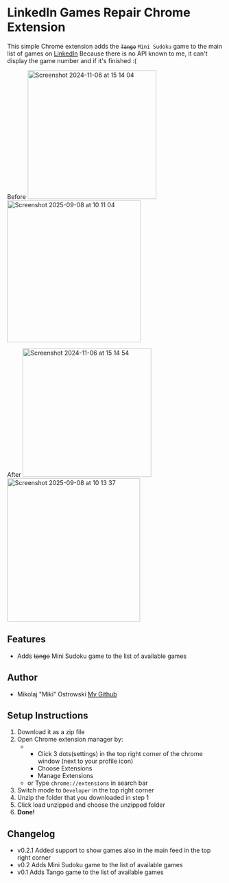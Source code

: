# LinkedIn Games Repair Chrome Extension
This simple Chrome extension adds the ~~`Tango`~~ `Mini Sudoku` game to the main list of games on [LinkedIn](linkedin.com/games)
Because there is no API known to me, it can't display the game number and if it's finished :(

[//]: <> (> [!IMPORTANT])
[//]: <> (> As of 07.11.2024 LinkedIn started showing the Tango by default, thus this extension is obsolete.)



Before
<img width="300" alt="Screenshot 2024-11-06 at 15 14 04" src="https://github.com/user-attachments/assets/180ad7ee-e13f-41ed-8e00-a4895094dd93">
<img width="311" height="331" alt="Screenshot 2025-09-08 at 10 11 04" src="https://github.com/user-attachments/assets/25b92d31-decc-43ea-b870-b28f1aea1690" />

After
<img width="300" alt="Screenshot 2024-11-06 at 15 14 54" src="https://github.com/user-attachments/assets/2f193f2f-894b-45cb-b1e1-063fbd246c23">
<img width="310" height="334" alt="Screenshot 2025-09-08 at 10 13 37" src="https://github.com/user-attachments/assets/97eabac4-ca04-4912-82d6-5710c48450ea" />

## Features
- Adds ~~tango~~ Mini Sudoku game to the list of available games


## Author
- Mikolaj "Miki" Ostrowski [My Github](github.com/ostryJR)

## Setup Instructions
1. Download it as a zip file
2. Open Chrome extension manager by:
   - * Click 3 dots(settings) in the top right corner of the chrome window (next to your profile icon)
     * Choose Extensions
     * Manage Extensions
   - or Type `chrome://extensions` in search bar
3. Switch mode to `Developer` in the top right corner
4. Unzip the folder that you downloaded in step 1
5. Click load unzipped and choose the unzipped folder
6. **Done!**


## Changelog
- v0.2.1 Added support to show games also in the main feed in the top right corner
- v0.2 Adds Mini Sudoku game to the list of available games
- v0.1 Adds Tango game to the list of available games
